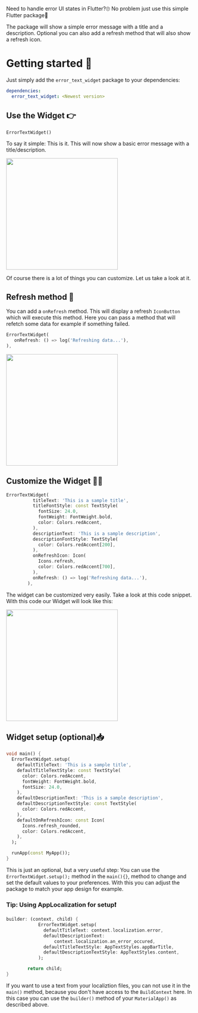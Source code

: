 Need to handle error UI states in Flutter?🙄 No problem just use this simple Flutter package🤩

The package will show a simple error message with a title and a description. Optional you can also add a refresh method that will also show a refresh icon.

# Getting started 🚀
Just simply add the `error_text_widget` package to your dependencies:
```yaml
dependencies:
  error_text_widget: <Newest version>
```

## Use the Widget 👉
```dart
ErrorTextWidget()
```
To say it simple: This is it. This will now show a basic error message with a title/description. 

<img src="https://github.com/musiolmarco/error_text_widget/assets/64715619/55fa2692-f759-48dc-9684-9db33c4fb421" width="300">

Of course there is a lot of things you can customize. Let us take a look at it.

## Refresh method 🔄
You can add a `onRefresh` method. This will display a refresh `IconButton` which will execute this method. Here you can pass a method that will refetch some data for example if something failed.
```dart
ErrorTextWidget(
   onRefresh: () => log('Refreshing data...'),
),
```
<img src="https://github.com/musiolmarco/error_text_widget/assets/64715619/a995e582-3f8c-4f28-8d34-631d8b8d27b8" width="300">

## Customize the Widget 🧑‍🎨
```dart
ErrorTextWidget(
          titleText: 'This is a sample title',
          titleFontStyle: const TextStyle(
            fontSize: 24.0,
            fontWeight: FontWeight.bold,
            color: Colors.redAccent,
          ),
          descriptionText: 'This is a sample description',
          descriptionFontStyle: TextStyle(
            color: Colors.redAccent[200],
          ),
          onRefreshIcon: Icon(
            Icons.refresh,
            color: Colors.redAccent[700],
          ),
          onRefresh: () => log('Refreshing data...'),
        ),
```
The widget can be customized very easily. Take a look at this code snippet. With this code our Widget will look like this:

<img src="https://github.com/musiolmarco/error_text_widget/assets/64715619/92102b4d-5210-47df-8ecb-5e78539013da" width="300">

## Widget setup (optional)📥
```dart
void main() {
  ErrorTextWidget.setup(
    defaultTitleText: 'This is a sample title',
    defaultTitleTextStyle: const TextStyle(
      color: Colors.redAccent,
      fontWeight: FontWeight.bold,
      fontSize: 24.0,
    ),
    defaultDescriptionText: 'This is a sample description',
    defaultDescriptionTextStyle: const TextStyle(
      color: Colors.redAccent,
    ),
    defaultOnRefreshIcon: const Icon(
      Icons.refresh_rounded,
      color: Colors.redAccent,
    ),
  );

  runApp(const MyApp());
}
```
This is just an optional, but a very useful step: You can use the `ErrorTextWidget.setup();` method in the `main(){}`, method to change and set the default values to your preferences. With this you can adjust the package to match your app design for example.

### Tip: Using AppLocalization for setup❗️
```dart
builder: (context, child) {
            ErrorTextWidget.setup(
              defaultTitleText: context.localization.error,
              defaultDescriptionText:
                  context.localization.an_error_occured,
              defaultTitleTextStyle: AppTextStyles.appBarTitle,
              defaultDescriptionTextStyle: AppTextStyles.content,
            );

        return child;
}
```
If you want to use a text from your localiztion files, you can not use it in the `main()` method, because you don't have access to the `BuildContext` here. In this case you can use the `builder()` method of your `MaterialApp()` as described above.
